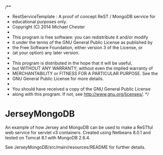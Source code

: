 /**
 * RestServiceTemplate : A proof of concept ReST / MongoDB service for 
 * educational purposes only.
 *  Copyright (C) 2014  Michael Chester
 *
 *  This program is free software: you can redistribute it and/or modify
 *  it under the terms of the GNU General Public License as published by
 *  the Free Software Foundation, either version 3 of the License, or
 *  (at your option) any later version.
 *
 *  This program is distributed in the hope that it will be useful,
 *  but WITHOUT ANY WARRANTY; without even the implied warranty of
 *  MERCHANTABILITY or FITNESS FOR A PARTICULAR PURPOSE.  See the
 *  GNU General Public License for more details.
 *
 *  You should have received a copy of the GNU General Public License
 *  along with this program.  If not, see <http://www.gnu.org/licenses/>.
 */

JerseyMongoDB
=============

An example of how Jersey and MongoDB can be used to make a ReSTful web service for servlet v3 containers.  Created using Netbeans 8.0.1 and tested on Tomcat 8.1 with MongoDB 2.6.4.

See JerseyMongoDB/src/main/resources/README for further details. 
